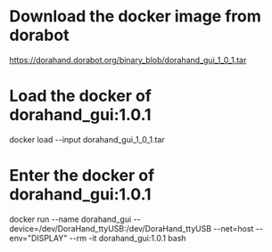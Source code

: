 # Download the docker image from dorabot
https://dorahand.dorabot.org/binary_blob/dorahand_gui_1_0_1.tar
# Load the docker of dorahand_gui:1.0.1
docker load --input dorahand_gui_1_0_1.tar
# Enter the docker of dorahand_gui:1.0.1
docker run --name dorahand_gui --device=/dev/DoraHand_ttyUSB:/dev/DoraHand_ttyUSB --net=host --env="DISPLAY" --rm -it dorahand_gui:1.0.1  bash